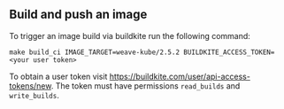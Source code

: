 ## Build and push an image

To trigger an image build via buildkite run the following command:

```
make build_ci IMAGE_TARGET=weave-kube/2.5.2 BUILDKITE_ACCESS_TOKEN=<your user token>
```

To obtain a user token visit https://buildkite.com/user/api-access-tokens/new.
The token must have permissions `read_builds` and `write_builds`.
